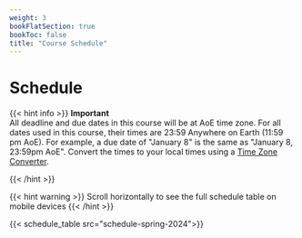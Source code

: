 ```yaml
---
weight: 3
bookFlatSection: true
bookToc: false
title: "Course Schedule"
---
```


# Schedule

{{< hint info >}}
**Important**  
All deadline and due dates in this course will be at AoE time zone. For all dates used in this course, their times are 23:59 Anywhere on Earth (11:59 pm AoE). For example, a due date of "January 8" is the same as "January 8, 23:59pm AoE". Convert the times to your local times using a [Time Zone Converter](https://www.timeanddate.com/worldclock/converter.html?iso=20180109T115900&p1=tz_aoe&p2=tz_et&p3=tz_pt&p4=1440).
<!-- All deadline and due dates in this course will be at 23:59 ET. -->
{{< /hint >}}

{{< hint warning >}}
Scroll horizontally to see the full schedule table on mobile devices
{{< /hint >}}

{{< schedule_table src="schedule-spring-2024">}}
